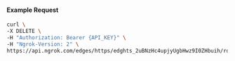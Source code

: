 <!-- Code generated for API Clients. DO NOT EDIT. -->

#### Example Request

```bash
curl \
-X DELETE \
-H "Authorization: Bearer {API_KEY}" \
-H "Ngrok-Version: 2" \
https://api.ngrok.com/edges/https/edghts_2uBNzHc4upjyUgbHwz9I0ZHbuih/routes/edghtsrt_2uBNzCbtspxtJT2QXv9hsAv0G6h/traffic_policy
```
